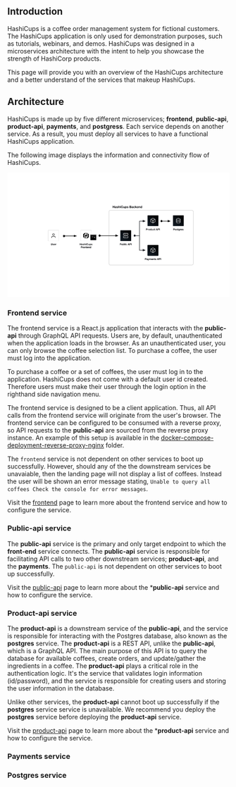 ## Introduction 

HashiCups is a coffee order management system for fictional customers. 
The HashiCups application is only used for demonstration purposes, such as tutorials, webinars, and demos.
HashiCups was designed in a microservices architecture with the intent to help you showcase the strength of HashiCorp products.

This page will provide you with an overview of the HashiCups architecture and a better understand of the services that makeup HashiCups.


## Architecture

HashiCups is made up by five different microservices; **frontend**, **public-api**, **product-api**, **payments**, and **postgress**. 
Each service depends on another service. As a result, you must deploy all services to have a functional HashiCups application.

The following image displays the information and connectivity flow of HashiCups.

![Architecture](../public/img/architecture.png)


### Frontend service

The frontend service is a React.js application that interacts with the **public-api** through GraphQL API requests. Users are, by default, unauthenticated when the application loads in the browser.  As an unauthenticated user, you can only browse the coffee selection list. To purchase a coffee, the user must log into the application.

To purchase a coffee or a set of coffees, the user must log in to the application. HashiCups does not come with a default user id created. Therefore users must make their user through the login option in the righthand side navigation menu.

The frontend service is designed to be a client application. Thus, all API calls from the frontend service will originate from the user's browser. The frontend service can be configured to be consumed with a reverse proxy, so API requests to the **public-api** are sourced from the reverse proxy instance. An example of this setup is available in the [docker-compose-deployment-reverse-proxy-nginx](../docker-compose-deployment-reverse-proxy-nginx/README.md) folder.

The `frontend` service is not dependent on other services to boot up successfully. However, should any of the the downstream services be unavaiable, then the landing page will not display a list of coffees. Instead the user will be shown an error message stating, `Unable to query all coffees
Check the console for error messages`.

Visit the [frontend](frontend.md) page to learn more about the frontend service and how to configure the service.

### Public-api service

The **public-api** service is the primary and only target endpoint to which the **front-end** service connects. The **public-api** service is responsible for facilitating API calls to two other downstream services; **product-api**, and the **payments**. The `public-api` is not dependent on other services to boot up successfully. 

Visit the [public-api](public-api.md) page to learn more about the ***public-api** service and how to configure the service.


### Product-api service

The **product-api** is a downstream service of the **public-api**, and the service is responsible for interacting with the Postgres database, also known as the **postgres** service.
The **product-api** is a REST API, unlike the **public-api**, which is a GraphQL API. The main purpose of this API is to query the database for available coffees, create orders, and update/gather the ingredients in a coffee. The **product-api** plays a critical role in the authentication logic. It's the service that validates login information (id/password), and the service is responsible for creating users and storing the user information in the database.  

Unlike other services, the **product-api** cannot boot up successfully if the **postgres** service service is unavailable. We recommend you deploy the **postgres** service before deploying the **product-api** service.

Visit the [product-api](product-api.md) page to learn more about the ***product-api** service and how to configure the service.

### Payments service

### Postgres service